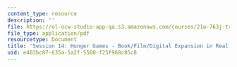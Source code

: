 ```yaml
---
content_type: resource
description: ''
file: https://ol-ocw-studio-app-qa.s3.amazonaws.com/courses/21w-763j-transmedia-storytelling-modern-science-fiction-spring-2014/e403bc87635a5a2f5560f25f968c85c8_MIT21W_763JS14_Session_14.pdf
file_type: application/pdf
resourcetype: Document
title: 'Session 14: Hunger Games - Book/Film/Digital Expansion in Real Life'
uid: e403bc87-635a-5a2f-5560-f25f968c85c8
---
```

